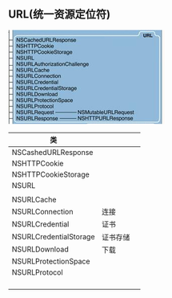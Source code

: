 ## URL(统一资源定位符)
![](/assets/API/FoundationAssets/URLAssets/URL.jpg)

| 类 | | |
|--|--|--|
| NSCashedURLResponse | | |
| NSHTTPCookie| | |
| NSHTTPCookieStorage| | |
| NSURL| | |
| | | |
| NSURLCache| | |
| NSURLConnection| 连接| |
| NSURLCredential| 证书| |
| NSURLCredentialStorage| 证书存储 | |
| NSURLDownload| 下载 | |
| NSURLProtectionSpace| | |
| NSURLProtocol| | |
| | | |
| | | |
| | | |
| | | |
